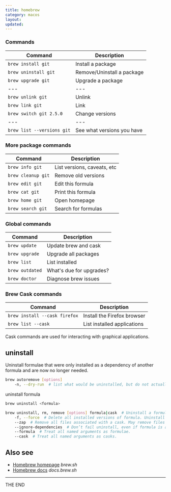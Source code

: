 ```yaml
---
title: homebrew
category: macos
layout:
updated:
---
```


### Commands

| Command                    | Description                 |
| ---                        | ---                         |
| `brew install git`         | Install a package           |
| `brew uninstall git`       | Remove/Uninstall a package  |
| `brew upgrade git`         | Upgrade a package           |
| ---                        | ---                         |
| `brew unlink git`          | Unlink                      |
| `brew link git`            | Link                        |
| `brew switch git 2.5.0`    | Change versions             |
| ---                        | ---                         |
| `brew list --versions git` | See what versions you have  |

### More package commands

| Command                    | Description                 |
| ---                        | ---                         |
| `brew info git`            | List versions, caveats, etc |
| `brew cleanup git`         | Remove old versions         |
| `brew edit git`            | Edit this formula           |
| `brew cat git`             | Print this formula          |
| `brew home git`            | Open homepage               |
| `brew search git`          | Search for formulas         |

### Global commands

| Command         | Description              |
| ---             | ---                      |
| `brew update`   | Update brew and cask     |
| `brew upgrade`  | Upgrade all packages     |
| `brew list`     | List installed           |
| `brew outdated` | What's due for upgrades? |
| `brew doctor`   | Diagnose brew issues     |

### Brew Cask commands

| Command                       | Description                           |
| ---                           | ---                                   |
| `brew install --cask firefox` | Install the Firefox browser           |
| `brew list --cask`            | List installed applications           |

Cask commands are used for interacting with graphical applications.

## uninstall

Uninstall formulae that were only installed as
a dependency of another formula and are now no longer needed.

```bash
brew autoremove [options]
    -n, --dry-run  # list what would be uninstalled, but do not actually uninstall anything.
```

uninstall formula

```bash
brew uninstall <formula>

brew uninstall, rm, remove [options] formula|cask  # Uninstall a formula or cask.
    -f, --force  # Delete all installed versions of formula. Uninstall even if cask is not installed, overwrite existing files and ignore errors when removing files.
    --zap  # Remove all files associated with a cask. May remove files which are shared between applications.
    --ignore-dependencies  # Don’t fail uninstall, even if formula is a dependency of any installed formulae.
    --formula  # Treat all named arguments as formulae.
    --cask  # Treat all named arguments as casks.
```

## Also see

* [Homebrew homepage](https://brew.sh/) _brew.sh_
* [Homebrew docs](https://docs.brew.sh) _docs.brew.sh_

---

THE END
